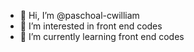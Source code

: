 - 👋 Hi, I’m @paschoal-cwilliam
- 👀 I’m interested in front end codes
- 🌱 I’m currently learning front end codes

<!---
paschoal-cwilliam/paschoal-cwilliam is a ✨ special ✨ repository because its `README.md` (this file) appears on your GitHub profile.
You can click the Preview link to take a look at your changes.
--->
